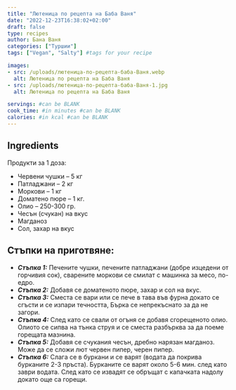 ```yaml
---
title: "Лютеница по рецепта на Баба Ваня"
date: "2022-12-23T16:38:02+02:00"
draft: false
type: recipes
author: Бана Ваня
categories: ["Туршии"]
tags: ["Vegan", "Salty"] #tags for your recipe

images: 
- src: /uploads/лютеница-по-рецепта-баба-Ваня.webp
  alt: Лютеница по рецепта на Баба Ваня
- src: /uploads/лютеница-по-рецепта-баба-Ваня-1.jpg
  alt: Лютеница по рецепта на Баба Ваня

servings: #can be BLANK
cook_time: #in minutes #can be BLANK
calories: #in kcal #can be BLANK
---
```

<!--more-->

## Ingredients

Продукти за 1 доза:
- Червени чушки – 5 кг
- Патладжани – 2 кг
- Моркови – 1 кг
- Доматено пюре – 1 кг.
- Олио – 250-300 гр.
- Чесън (счукан) на вкус
- Магданоз
- Сол, захар на вкус

## Стъпки на приготвяне:
- ***Стъпка 1:*** Печените чушки, печените патладжани (добре изцедени от горчивия сок), сварените моркови се смилат с машинка за месо, по-едро.
- ***Стъпка 2:*** Добавя се доматеното пюре, захар и сол на вкус. 
- ***Стъпка 3:*** Сместа се вари или се пече в тава във фурна докато се сгъсти и се изпари течността, Бърка се непрекъснато за да не загори.
- ***Стъпка 4:*** След като се свали от огъня се добавя сгорещеното олио. Олиото се сипва на тънка струя и се сместа разбърква за да поеме горещата мазнина.
- ***Стъпка 5:*** Добавя се счукания чесън, дребно нарязан магданоз. Може да се сложи лют червен пипер, черен пипер.
- ***Стъпка 6:*** Слага се в буркани и се варят (водата да покрива бурканите 2-3 пръста). Бурканите се варят около 5-6 мин. след като заври водата. След като се извадят се обръщат с капачката надолу докато още са горещи.
